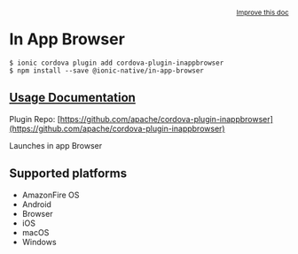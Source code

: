 <a style="float:right;font-size:12px;" href="http://github.com/ionic-team/ionic-native/edit/master/src/@ionic-native/plugins/in-app-browser/index.ts#L154">
  Improve this doc
</a>

# In App Browser

```
$ ionic cordova plugin add cordova-plugin-inappbrowser
$ npm install --save @ionic-native/in-app-browser
```

## [Usage Documentation](https://ionicframework.com/docs/native/in-app-browser/)

Plugin Repo: [https://github.com/apache/cordova-plugin-inappbrowser](https://github.com/apache/cordova-plugin-inappbrowser)

Launches in app Browser

## Supported platforms
- AmazonFire OS
- Android
- Browser
- iOS
- macOS
- Windows



